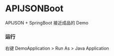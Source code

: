 # APIJSONBoot

APIJSON + SpringBoot 接近成品的 Demo

### 运行

右键 DemoApplication > Run As > Java Application
